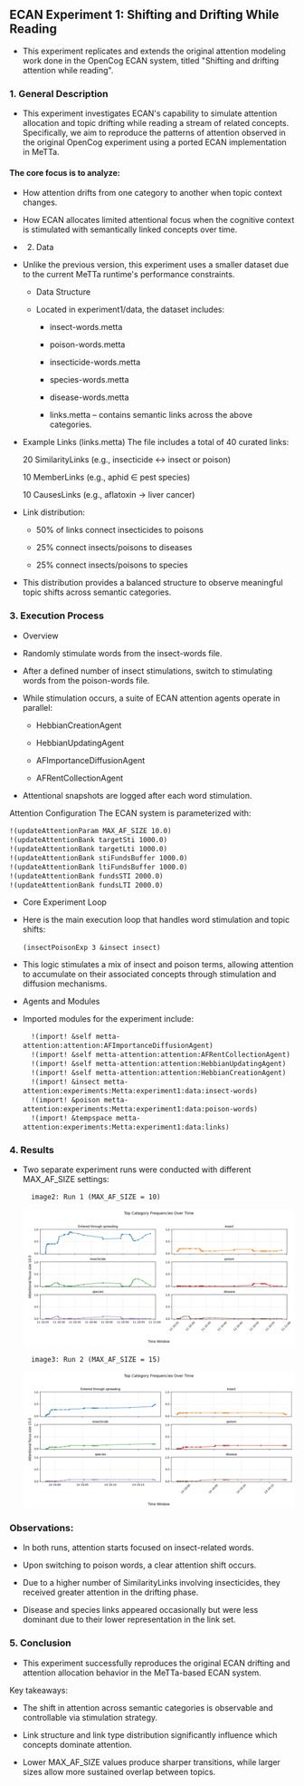 ## ECAN Experiment 1: Shifting and Drifting While Reading
- This experiment replicates and extends the original attention modeling work done in the OpenCog ECAN system, titled "Shifting and drifting attention while reading".

### 1. General Description
- This experiment investigates ECAN's capability to simulate attention allocation and topic drifting while reading a stream of related concepts. Specifically, we aim to reproduce the patterns of attention observed in the original OpenCog experiment using a ported ECAN implementation in MeTTa.

#### The core focus is to analyze:

- How attention drifts from one category to another when topic context changes.

- How ECAN allocates limited attentional focus when the cognitive context is stimulated with semantically linked concepts over time.

- 2. Data
- Unlike the previous version, this experiment uses a smaller dataset due to the current MeTTa runtime's performance constraints.

    - Data Structure
    - Located in experiment1/data, the dataset includes:

        - insect-words.metta

        - poison-words.metta

        - insecticide-words.metta

        - species-words.metta

        - disease-words.metta

        - links.metta – contains semantic links across the above categories.

- Example Links (links.metta)
    The file includes a total of 40 curated links:

    20 SimilarityLinks (e.g., insecticide ↔ insect or poison)

    10 MemberLinks (e.g., aphid ∈ pest species)

    10 CausesLinks (e.g., aflatoxin → liver cancer)

- Link distribution:

    - 50% of links connect insecticides to poisons

    - 25% connect insects/poisons to diseases

    - 25% connect insects/poisons to species

- This distribution provides a balanced structure to observe meaningful topic shifts across semantic categories.

### 3. Execution Process
- Overview
- Randomly stimulate words from the insect-words file.

- After a defined number of insect stimulations, switch to stimulating words from the poison-words file.

- While stimulation occurs, a suite of ECAN attention agents operate in parallel:

    - HebbianCreationAgent

    - HebbianUpdatingAgent

    - AFImportanceDiffusionAgent

    - AFRentCollectionAgent

- Attentional snapshots are logged after each word stimulation.

Attention Configuration
The ECAN system is parameterized with:

    
    !(updateAttentionParam MAX_AF_SIZE 10.0)
    !(updateAttentionBank targetSti 1000.0)
    !(updateAttentionBank targetLti 1000.0)
    !(updateAttentionBank stiFundsBuffer 1000.0)
    !(updateAttentionBank ltiFundsBuffer 1000.0)
    !(updateAttentionBank fundsSTI 2000.0)
    !(updateAttentionBank fundsLTI 2000.0)
    

    
- Core Experiment Loop
- Here is the main execution loop that handles word stimulation and topic shifts:

    ```(insectPoisonExp 3 &insect insect)```
- This logic stimulates a mix of insect and poison terms, allowing attention to accumulate on their associated concepts through stimulation and diffusion mechanisms.

- Agents and Modules
- Imported modules for the experiment include:

        !(import! &self metta-attention:attention:AFImportanceDiffusionAgent)
        !(import! &self metta-attention:attention:AFRentCollectionAgent)
        !(import! &self metta-attention:attention:HebbianUpdatingAgent)
        !(import! &self metta-attention:attention:HebbianCreationAgent)
        !(import! &insect metta-attention:experiments:Metta:experiment1:data:insect-words)
        !(import! &poison metta-attention:experiments:Metta:experiment1:data:poison-words)
        !(import! &tempspace metta-attention:experiments:Metta:experiment1:data:links)

### 4. Results
- Two separate experiment runs were conducted with different MAX_AF_SIZE settings:

        image2: Run 1 (MAX_AF_SIZE = 10) 
        
    ![plot 1](output/image2.png)

        image3: Run 2 (MAX_AF_SIZE = 15)
    ![plot 1](output/image3.png)
### Observations:
- In both runs, attention starts focused on insect-related words.

- Upon switching to poison words, a clear attention shift occurs.

- Due to a higher number of SimilarityLinks involving insecticides, they received greater attention in the drifting phase.

- Disease and species links appeared occasionally but were less dominant due to their lower representation in the link set.

### 5. Conclusion
- This experiment successfully reproduces the original ECAN drifting and attention allocation behavior in the MeTTa-based ECAN system.

Key takeaways:

- The shift in attention across semantic categories is observable and controllable via stimulation strategy.

- Link structure and link type distribution significantly influence which concepts dominate attention.

- Lower MAX_AF_SIZE values produce sharper transitions, while larger sizes allow more sustained overlap between topics.
